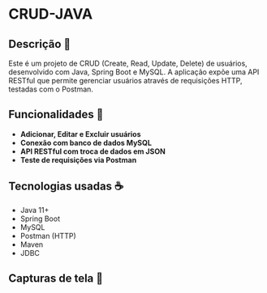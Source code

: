 # CRUD-JAVA

## Descrição 📔

Este é um projeto de CRUD (Create, Read, Update, Delete) de usuários, desenvolvido com Java, Spring Boot e MySQL. A aplicação expõe uma API RESTful que permite gerenciar usuários através de requisições HTTP, testadas com o Postman.

## Funcionalidades 🔧

- **Adicionar, Editar e Excluir usuários**
- **Conexão com banco de dados MySQL**
- **API RESTful com troca de dados em JSON**
- **Teste de requisições via Postman**

## Tecnologias usadas ☕

- Java 11+
- Spring Boot
- MySQL
- Postman (HTTP)
- Maven
- JDBC

## Capturas de tela 📸


